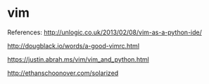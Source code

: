 # vim

References:
http://unlogic.co.uk/2013/02/08/vim-as-a-python-ide/

http://dougblack.io/words/a-good-vimrc.html

https://justin.abrah.ms/vim/vim_and_python.html

http://ethanschoonover.com/solarized
